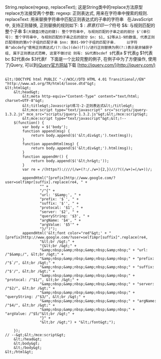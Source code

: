 String.replace(regexp, replaceText); 这是String类中的replace方法原型
 
replace方法接受两个参数:
regexp: 正则表达式, 用来在字符串中搜索的规则.
replaceText: 用来替换字符串中匹配正则表达式的子串的字符串
 
在JavaScript中, 支持正则替换, 正则替换的规则如下:
$$: 原意打印一个$符号
$&: 与规则匹配的整个子串
$`(大键盘1旁边的键): 整个字符串中, 与规则匹配的子串之前的部分
$'(单引号): 整个字符串中, 与规则匹配的子串之后的部分
$n: $1, $2等从1-9的数值, 代表正则匹配得到的第n个子组的匹配子串
$nn: 第01-99个子组的匹配子串.
 
 
以字符串"abcdefg"使用正则表达式/(?:(bc)(de)(f))/进行正则替换为例(?:)表示是非捕获子组, 属于正则表达式范畴, 这里不做讨论
则有:
$&代表bcdef
$`代表a
$'代表g
$1代表bc
$2代表de
$3代表f
 
下面是一个比较完整的例子, 在例子中为了方便操作, 使用了jQuery, 可以到[jQuery官方网站](http://jquery.com/)下载
[http://jquery.com/](http://jquery.com/)
 

```xhtml
&lt;!DOCTYPE html PUBLIC "-//W3C//DTD HTML 4.01 Transitional//EN" "http://www.w3.org/TR/html4/loose.dtd"&gt;
&lt;html&gt;
	&lt;head&gt;
		&lt;meta http-equiv="Content-Type" content="text/html; charset=UTF-8"&gt;
		&lt;title&gt;Javascript练习-2-正则表达式&lt;/title&gt;
		&lt;mce:script type="text/javascript" src="scripts/jquery-1.3.2.js" mce_src="scripts/jquery-1.3.2.js"&gt;&lt;/mce:script&gt;
		&lt;mce:script type="text/javascript"&gt;&lt;!--
	$(function() {
		var body = $('body');
		function append(msg) {
			return body.append($('&lt;div&gt;').text(msg));
		}
		function appendHtml(msg) {
			return body.append($('&lt;div&gt;').html(msg));
		}
		function appendHr() {
			return body.append($('&lt;hr&gt;'));
		}
		var re = /(https?):////(/w+(?:/./w+){2,})///?((/w+)=(/w+))/;

		appendHtml("[prefix]http://www.google.com/?user=selfimpr[suffix].replace(re4, " +
				"" + 
				"/"{" + 
				"url: '$&amp;', " + 
				"prefix: '$`', " + 
				"suffix: '$'', " + 
				"protocal: '$1', " + 
				"server: '$2', " + 
				"queryString: '$3', " + 
				"argName: '$4', " + 
				"argValue: '$5'" + 
				"}/")");
		appendHtml('&lt;font color="red"&gt;' + "[prefix]http://www.google.com/?user=selfimpr[suffix]".replace(re4, 
				"&lt;br /&gt;" + 
				"{&lt;br /&gt;" + 
				"&amp;nbsp;&amp;nbsp;&amp;nbsp;&amp;nbsp;" + "url: /"$&amp;/", &lt;br /&gt;" + 
				"&amp;nbsp;&amp;nbsp;&amp;nbsp;&amp;nbsp;" + "prefix: /"$`/", &lt;br /&gt;" + 
				"&amp;nbsp;&amp;nbsp;&amp;nbsp;&amp;nbsp;" + "suffix: /"$'/", &lt;br /&gt;" + 
				"&amp;nbsp;&amp;nbsp;&amp;nbsp;&amp;nbsp;" + "protocal: /"$1/", &lt;br /&gt;" + 
				"&amp;nbsp;&amp;nbsp;&amp;nbsp;&amp;nbsp;" + "server: /"$2/", &lt;br /&gt;" + 
				"&amp;nbsp;&amp;nbsp;&amp;nbsp;&amp;nbsp;" + "queryString: /"$3/", &lt;br /&gt;" + 
				"&amp;nbsp;&amp;nbsp;&amp;nbsp;&amp;nbsp;" + "argName: /"$4/", &lt;br /&gt;" + 
				"&amp;nbsp;&amp;nbsp;&amp;nbsp;&amp;nbsp;" + "argValue: /"$5/"&lt;br /&gt;" + 
				"}" + 
				"&lt;br /&gt;") + "&lt;/font&gt;");

	});
// --&gt;&lt;/mce:script&gt;
	&lt;/head&gt;
	&lt;body&gt;
	&lt;/body&gt;
&lt;/html&gt;
```

